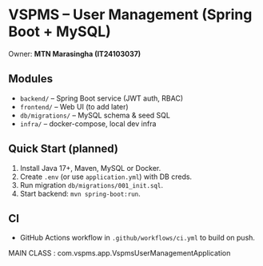 # VSPMS – User Management (Spring Boot + MySQL)

Owner: **MTN Marasingha (IT24103037)**

## Modules
- `backend/` – Spring Boot service (JWT auth, RBAC)
- `frontend/` – Web UI (to add later)
- `db/migrations/` – MySQL schema & seed SQL
- `infra/` – docker-compose, local dev infra

## Quick Start (planned)
1. Install Java 17+, Maven, MySQL or Docker.
2. Create `.env` (or use `application.yml`) with DB creds.
3. Run migration `db/migrations/001_init.sql`.
4. Start backend: `mvn spring-boot:run`.

## CI
- GitHub Actions workflow in `.github/workflows/ci.yml` to build on push.


MAIN CLASS : com.vspms.app.VspmsUserManagementApplication
